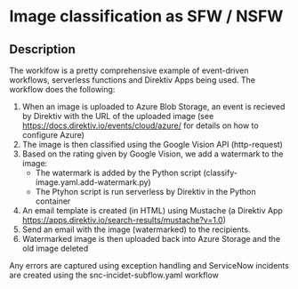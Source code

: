 # Image classification as SFW / NSFW

## Description

The worklfow is a pretty comprehensive example of event-driven workflows, serverless functions and Direktiv Apps being used. The workflow does the following:

1. When an image is uploaded to Azure Blob Storage, an event is recieved by Direktiv with the URL of the uploaded image (see https://docs.direktiv.io/events/cloud/azure/ for details on how to configure Azure)
2. The image is then classified using the Google Vision API (http-request)
3. Based on the rating given by Google Vision, we add a watermark to the image:
    - The watermark is added by the Python script (classify-image.yaml.add-watermark.py)
    - The Ptyhon script is run serverless by Direktiv in the Python container
4. An email template is created (in HTML) using Mustache (a Direktiv App https://apps.direktiv.io/search-results/mustache?v=1.0)
5. Send an email with the image (watermarked) to the recipients. 
6. Watermarked image is then uploaded back into Azure Storage and the old image deleted

Any errors are captured using exception handling and ServiceNow incidents are created using the snc-incidet-subflow.yaml workflow

